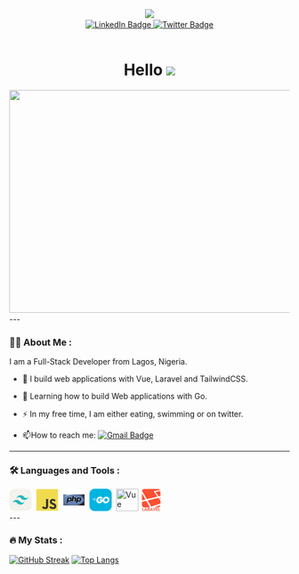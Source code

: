 <div id="header" align="center">
  <img src="https://media.giphy.com/media/M9gbBd9nbDrOTu1Mqx/giphy.gif" width="100"/>
  <div id="badges">
    <a href="https://www.linkedin.com/in/nelson-isioma-6488a9183/">
      <img src="https://img.shields.io/badge/LinkedIn-blue?style=for-the-badge&logo=linkedin&logoColor=white" alt="LinkedIn Badge"/>
    </a>
    <a href="https://twitter.com/nelson_isioma">
      <img src="https://img.shields.io/badge/Twitter-blue?style=for-the-badge&logo=twitter&logoColor=white" alt="Twitter Badge"/>
    </a>
  </div>
  <img src="https://komarev.com/ghpvc/?username=Nelwhix&style=flat-square&color=blue" alt=""/>
  <h1>
    Hello
    <img src="https://media.giphy.com/media/hvRJCLFzcasrR4ia7z/giphy.gif" width="30px"/>
  </h1>
  <div align="center">
  <img src="https://media.giphy.com/media/dWesBcTLavkZuG35MI/giphy.gif" width="600" height="400"/>
</div>
</div>
---

### :woman_technologist: About Me :
  I am a Full-Stack Developer from Lagos, Nigeria.
- :telescope: I build web applications with Vue, Laravel and TailwindCSS.

- :seedling: Learning how to build Web applications with Go.

- :zap: In my free time, I am either eating, swimming or on twitter.

- :mailbox:How to reach me: <a href="mailto:nelsonisioma1@gmail.com">
      <img src="https://img.shields.io/badge/Gmail-D14836?style=for-the-badge&logo=gmail&logoColor=white" alt="Gmail Badge"/>
    </a>
---

### :hammer_and_wrench: Languages and Tools :
<div>
  <img src="https://github.com/tandpfun/skill-icons/blob/main/icons/TailwindCSS-Light.svg" title="Tailwindcss" alt="tailwind" width="40" height="40"/>&nbsp;
  <img src="https://github.com/devicons/devicon/blob/master/icons/javascript/javascript-original.svg" title="JavaScript" alt="JavaScript" width="40" height="40"/>&nbsp;
  <img src="https://github.com/devicons/devicon/blob/9f4f5cdb393299a81125eb5127929ea7bfe42889/icons/php/php-original.svg" title="Php" alt="php" width="40" height="40"/>&nbsp;
  <img src="https://github.com/tandpfun/skill-icons/blob/main/icons/GoLang.svg" title="Golang" alt="Golang" width="40" height="40"/>&nbsp;
  <img src="https://upload.wikimedia.org/wikipedia/commons/9/95/Vue.js_Logo_2.svg" title="Vue" **alt="Vue" width="40" height="40"/>
  <img src="https://github.com/devicons/devicon/blob/master/icons/laravel/laravel-plain-wordmark.svg" title="Laravel" **alt="Laravel" width="40" height="40"/>
</div>
---

### :fire: My Stats :
[![GitHub Streak](http://github-readme-streak-stats.herokuapp.com?user=Nelwhix&theme=dark&background=000000)](https://git.io/streak-stats)
[![Top Langs](https://github-readme-stats.vercel.app/api/top-langs/?username=Nelwhix&layout=compact&theme=vision-friendly-dark)](https://github.com/anuraghazra/github-readme-stats)
